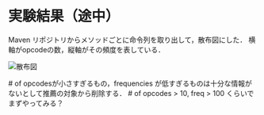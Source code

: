 # 実験結果（途中）

Maven リポジトリからメソッドごとに命令列を取り出して，散布図にした．
横軸がopcodeの数，縦軸がその頻度を表している．

![散布図](opcode-frequencies.png)

\# of opcodesが小さすぎるもの，frequencies が低すぎるものは十分な情報がないとして推薦の対象から削除する．
\# of opcodes > 10, freq > 100 くらいでまずやってみる？


